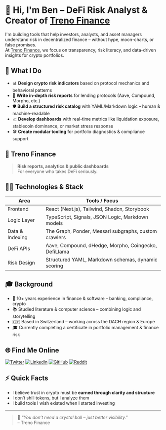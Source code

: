 # 👋 Hi, I'm Ben – DeFi Risk Analyst & Creator of [Treno Finance](https://treno.finance)

I'm building tools that help investors, analysts, and asset managers understand risk in decentralized finance – without hype, moon-charts, or false promises.  
At [Treno Finance](https://treno.finance), we focus on transparency, risk literacy, and data-driven insights for crypto portfolios.

## 🧠 What I Do

- 📊 **Design crypto risk indicators** based on protocol mechanics and behavioral patterns  
- 🧾 **Write in-depth risk reports** for lending protocols (Aave, Compound, Morpho, etc.)  
- 🛡️ **Build a structured risk catalog** with YAML/Markdown logic – human & machine-readable  
- 📈 **Develop dashboards** with real-time metrics like liquidation exposure, stablecoin dominance, or market stress response  
- 🛠️ **Create modular tooling** for portfolio diagnostics & compliance support

## 🚀 Treno Finance

> **Risk reports, analytics & public dashboards**  
> For everyone who takes DeFi seriously.

## 👨‍💻 Technologies & Stack

| Area             | Tools / Focus                                          |
|------------------|--------------------------------------------------------|
| Frontend         | React (Next.js), Tailwind, Shadcn, Storybook          |
| Logic Layer      | TypeScript, Signals, JSON Logic, Markdown models      |
| Data & Indexing  | The Graph, Ponder, Messari subgraphs, custom crawlers |
| DeFi APIs        | Aave, Compound, dHedge, Morpho, Coingecko, DefiLlama  |
| Risk Design      | Structured YAML, Markdown schemas, dynamic scoring    |

## 🎓 Background

- 🏦 10+ years experience in finance & software – banking, compliance, crypto  
- 📚 Studied literature & computer science – combining logic and storytelling  
- 🇨🇭 Based in Switzerland – working across the DACH region & Europe  
- 🎓 Currently completing a certificate in portfolio management & finance risk

## 🌐 Find Me Online

[![Twitter](https://img.shields.io/badge/Twitter-@BenFightsRisk-1DA1F2?style=flat&logo=twitter&logoColor=white)](https://twitter.com/BenFightsRisk)
[![LinkedIn](https://img.shields.io/badge/LinkedIn-Ben-blue?style=flat&logo=linkedin)](https://www.linkedin.com/in/benjamin-damm)
[![GitHub](https://img.shields.io/badge/GitHub-benfightsrisk-181717?style=flat&logo=github)](https://github.com/benjamindamm)
[![Reddit](https://img.shields.io/badge/Reddit-Ben-orange?style=flat&logo=reddit)](https://www.reddit.com/user/cloudwalker187)

## ⚡ Quick Facts

- I believe trust in crypto must be **earned through clarity and structure**
- I don’t shill tokens, but I analyze them
- I build tools I wish existed when I started investing

---

> 💬 *"You don’t need a crystal ball – just better visibility."*  
> – Treno Finance

